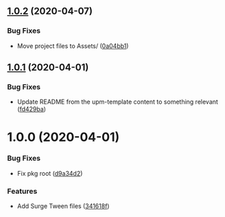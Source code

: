 ## [1.0.2](https://github.com/adrenak/Surge.Tween/compare/v1.0.1...v1.0.2) (2020-04-07)


### Bug Fixes

* Move project files to Assets/ ([0a04bb1](https://github.com/adrenak/Surge.Tween/commit/0a04bb166a4d81e90912e32e274c92192efd87d5))

## [1.0.1](https://github.com/adrenak/Surge.Tween/compare/v1.0.0...v1.0.1) (2020-04-01)


### Bug Fixes

* Update README from the upm-template content to something relevant ([fd429ba](https://github.com/adrenak/Surge.Tween/commit/fd429ba98e18b1a3edf2c558bf9a96a7413d8d1e))

# 1.0.0 (2020-04-01)


### Bug Fixes

* Fix pkg root ([d9a34d2](https://github.com/adrenak/Surge.Tween/commit/d9a34d258b5de20925a0fe5a15a4464cf0ffe6e1))


### Features

* Add Surge Tween files ([341618f](https://github.com/adrenak/Surge.Tween/commit/341618f2e5177b9aaad0ee78c3dba20667db2077))
